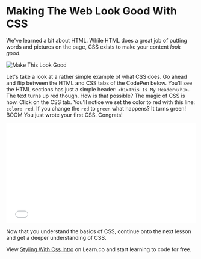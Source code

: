 # Making The Web Look Good With CSS

We've learned a bit about HTML. While HTML does a great job of putting words 
and pictures on the page, CSS exists to make your content _look good_. 

![Make This Look Good](https://web-dev-readme-photos.s3.amazonaws.com/js/make-this-look-good.gif)

Let's take a look at a rather simple example of what CSS does. Go ahead and 
flip between the HTML and CSS tabs of the CodePen below. You'll see the HTML 
sections has just a simple header: `<h1>This Is My Header</h1>`. The text turns 
up red though. How is that possible? The magic of CSS is how. Click on the CSS 
tab. You'll notice we set the color to red with this line: `color: red`. If you change 
the `red` to `green` what happens? It turns green! BOOM You just wrote your first 
CSS. Congrats!

<iframe height='265' scrolling='no' title='EWozNm' src='//codepen.io/joemburgess/embed/EWozNm/?height=265&theme-id=0&default-tab=html,result&embed-version=2&editable=true' frameborder='no' allowtransparency='true' allowfullscreen='true' style='width: 100%;'>See the Pen <a href='http://codepen.io/joemburgess/pen/EWozNm/'>EWozNm</a> by Joe Burgess (<a href='http://codepen.io/joemburgess'>@joemburgess</a>) on <a href='http://codepen.io'>CodePen</a>.
</iframe>

Now that you understand the basics of CSS, continue onto the next lesson and 
get a deeper understanding of CSS.

<p class='util--hide'>View <a href='https://learn.co/lessons/styling-with-css-intro'>Styling With Css Intro</a> on Learn.co and start learning to code for free.</p>
